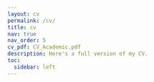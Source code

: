 ```yaml
---
layout: cv
permalink: /cv/
title: cv
nav: true
nav_order: 5
cv_pdf: CV_Academic.pdf
description: Here's a full version of my CV.
toc:
  sidebar: left
---
```

